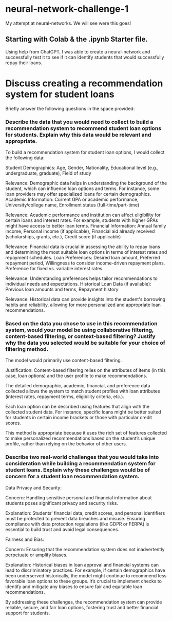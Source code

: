# neural-network-challenge-1
My attempt at neural-networks. We will see were this goes!

## Starting with Colab & the .ipynb Starter file.

Using help from ChatGPT, I was able to create a neural-network and successfully test it to see if it can identify students that would successfully repay their loans.

# Discuss creating a recommendation system for student loans
Briefly answer the following questions in the space provided:

### Describe the data that you would need to collect to build a recommendation system to recommend student loan options for students. Explain why this data would be relevant and appropriate.
To build a recommendation system for student loan options, I would collect the following data:

Student Demographics: Age, Gender, Nationality, Educational level (e.g., undergraduate, graduate), Field of study

Relevance: Demographic data helps in understanding the background of the student, which can influence loan options and terms. For instance, some loan providers may offer specialized loans for certain demographics.
Academic Information: Current GPA or academic performance, University/college name, Enrollment status (full-time/part-time)

Relevance: Academic performance and institution can affect eligibility for certain loans and interest rates. For example, students with higher GPAs might have access to better loan terms.
Financial Information: Annual family income, Personal income (if applicable), Financial aid already received (scholarships, grants, etc.), Credit score (if applicable)

Relevance: Financial data is crucial in assessing the ability to repay loans and determining the most suitable loan options in terms of interest rates and repayment schedules.
Loan Preferences: Desired loan amount, Preferred repayment period, Willingness to consider income-driven repayment plans, Preference for fixed vs. variable interest rates

Relevance: Understanding preferences helps tailor recommendations to individual needs and expectations.
Historical Loan Data (if available): Previous loan amounts and terms, Repayment history

Relevance: Historical data can provide insights into the student's borrowing habits and reliability, allowing for more personalized and appropriate loan recommendations.

### Based on the data you chose to use in this recommendation system, would your model be using collaborative filtering, content-based filtering, or context-based filtering? Justify why the data you selected would be suitable for your choice of filtering method.
The model would primarily use content-based filtering.

Justification: Content-based filtering relies on the attributes of items (in this case, loan options) and the user profile to make recommendations.

The detailed demographic, academic, financial, and preference data collected allows the system to match student profiles with loan attributes (interest rates, repayment terms, eligibility criteria, etc.).

Each loan option can be described using features that align with the collected student data. For instance, specific loans might be better suited for students in certain income brackets or those with particular credit scores.

This method is appropriate because it uses the rich set of features collected to make personalized recommendations based on the student’s unique profile, rather than relying on the behavior of other users.

### Describe two real-world challenges that you would take into consideration while building a recommendation system for student loans. Explain why these challenges would be of concern for a student loan recommendation system.
Data Privacy and Security:

Concern: Handling sensitive personal and financial information about students poses significant privacy and security risks.

Explanation: Students’ financial data, credit scores, and personal identifiers must be protected to prevent data breaches and misuse. Ensuring compliance with data protection regulations (like GDPR or FERPA) is essential to build trust and avoid legal consequences.

Fairness and Bias:

Concern: Ensuring that the recommendation system does not inadvertently perpetuate or amplify biases.

Explanation: Historical biases in loan approval and financial systems can lead to discriminatory practices. For example, if certain demographics have been underserved historically, the model might continue to recommend less favorable loan options to these groups. It’s crucial to implement checks to identify and mitigate any biases to ensure fair and equitable loan recommendations.

  By addressing these challenges, the recommendation system can provide reliable, secure, and fair loan options, fostering trust and better financial support for students.
